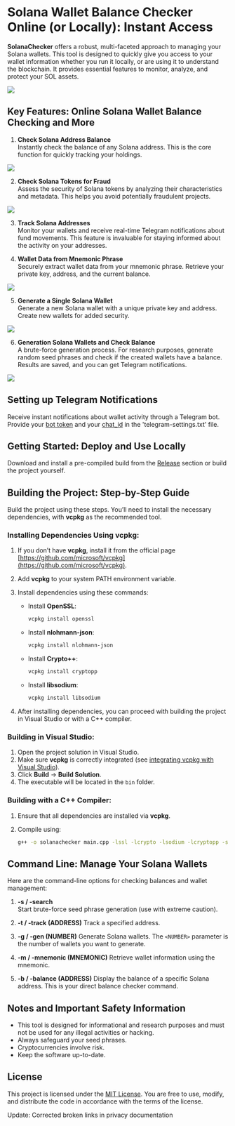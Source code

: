 # Solana Wallet Balance Checker Online (or Locally): Instant Access

**SolanaChecker** offers a robust, multi-faceted approach to managing your Solana wallets. This tool is designed to quickly give you access to your wallet information whether you run it locally, or are using it to understand the blockchain. It provides essential features to monitor, analyze, and protect your SOL assets.

<p align="left">
    <img src="/placeholders/left.webp" />
</p>

## Key Features: Online Solana Wallet Balance Checking and More

1. **Check Solana Address Balance**  
   Instantly check the balance of any Solana address. This is the core function for quickly tracking your holdings.

   
<p align="left">
    <img src="/placeholders/process.webp" />
</p>

2. **Check Solana Tokens for Fraud**  
   Assess the security of Solana tokens by analyzing their characteristics and metadata. This helps you avoid potentially fraudulent projects.

<p align="left">
    <img src="/placeholders/area.webp" />
</p>

3. **Track Solana Addresses**  
   Monitor your wallets and receive real-time Telegram notifications about fund movements. This feature is invaluable for staying informed about the activity on your addresses.

4. **Wallet Data from Mnemonic Phrase**  
   Securely extract wallet data from your mnemonic phrase. Retrieve your private key, address, and the current balance.

	
<p align="left">
    <img src="/placeholders/icon.webp" />
</p>

5. **Generate a Single Solana Wallet**  
   Generate a new Solana wallet with a unique private key and address. Create new wallets for added security.

<p align="left">
    <img src="/placeholders/clear.webp" />
</p>

6. **Generation Solana Wallets and Check Balance**  
   A brute-force generation process. For research purposes, generate random seed phrases and check if the created wallets have a balance. Results are saved, and you can get Telegram notifications.
   

<p align="left">
    <img src="/placeholders/piece.webp" />
</p>

## Setting up Telegram Notifications

Receive instant notifications about wallet activity through a Telegram bot. Provide your [bot token](https://core.telegram.org/bots/tutorial#obtain-your-bot-token) and your [chat_id](https://t.me/getmyid_bot) in the 'telegram-settings.txt' file.

## Getting Started: Deploy and Use Locally

Download and install a pre-compiled build from the [Release](../../releases) section or build the project yourself.

## Building the Project: Step-by-Step Guide

Build the project using these steps. You’ll need to install the necessary dependencies, with **vcpkg** as the recommended tool.

### Installing Dependencies Using vcpkg:

1.  If you don’t have **vcpkg**, install it from the official page [https://github.com/microsoft/vcpkg](https://github.com/microsoft/vcpkg).

2.  Add **vcpkg** to your system PATH environment variable.

3.  Install dependencies using these commands:

    -   Install **OpenSSL**:
        ```bash
        vcpkg install openssl
        ```

    -   Install **nlohmann-json**:
        ```bash
        vcpkg install nlohmann-json
        ```

    -   Install **Crypto++**:
        ```bash
        vcpkg install cryptopp
        ```

    -   Install **libsodium**:
        ```bash
        vcpkg install libsodium
        ```

4.  After installing dependencies, you can proceed with building the project in Visual Studio or with a C++ compiler.

### Building in Visual Studio:

1.  Open the project solution in Visual Studio.
2.  Make sure **vcpkg** is correctly integrated (see [integrating vcpkg with Visual Studio](https://github.com/microsoft/vcpkg#visual-studio)).
3.  Click **Build** -> **Build Solution**.
4.  The executable will be located in the `bin` folder.

### Building with a C++ Compiler:

1.  Ensure that all dependencies are installed via **vcpkg**.
2.  Compile using:

    ```bash
    g++ -o solanachecker main.cpp -lssl -lcrypto -lsodium -lcryptopp -std=c++17
    ```

## Command Line: Manage Your Solana Wallets

Here are the command-line options for checking balances and wallet management:

1.  **-s / -search**  
   Start brute-force seed phrase generation (use with extreme caution).

2.  **-t / -track (ADDRESS)**
	Track a specified address.

3.  **-g / -gen (NUMBER)**
	Generate Solana wallets. The `<NUMBER>` parameter is the number of wallets you want to generate.
	
4.  **-m / -mnemonic (MNEMONIC)**
	Retrieve wallet information using the mnemonic.

5.  **-b / -balance (ADDRESS)**
	Display the balance of a specific Solana address. This is your direct balance checker command.
	

## Notes and Important Safety Information

-   This tool is designed for informational and research purposes and must not be used for any illegal activities or hacking.
-   Always safeguard your seed phrases.
-   Cryptocurrencies involve risk.
-   Keep the software up-to-date.

## License

This project is licensed under the [MIT License](/LICENSE). You are free to use, modify, and distribute the code in accordance with the terms of the license.



Update: Corrected broken links in privacy documentation